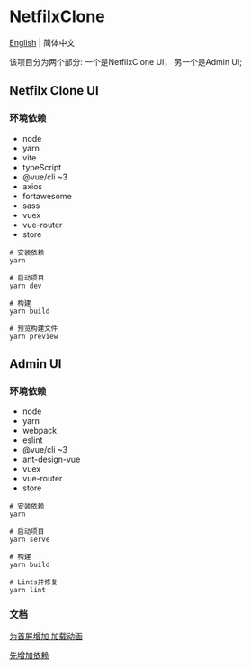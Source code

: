 # NetfilxClone

[English](./README.md) | 简体中文

该项目分为两个部分: 一个是NetfilxClone UI， 另一个是Admin UI;

## Netfilx Clone UI

### 环境依赖

- node
- yarn
- vite
- typeScript
- @vue/cli ~3
- axios
- fortawesome
- sass
- vuex
- vue-router
- store

``` shell
# 安装依赖
yarn

# 启动项目
yarn dev 

# 构建
yarn build

# 预览构建文件
yarn preview 
```

## Admin UI

### 环境依赖

- node
- yarn
- webpack
- eslint
- @vue/cli ~3
- ant-design-vue
- vuex
- vue-router
- store

``` shell
# 安装依赖
yarn

# 启动项目
yarn serve

# 构建
yarn build

# Lints并修复
yarn lint
```

### 文档

[为首屏增加 加载动画](./AdminUI/docs/add-page-loading-animate.md)  

[先增加依赖](./AdminUI/docs/webpack-bundle-analyzer.md)
